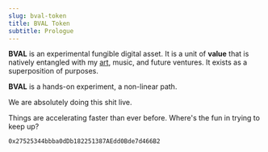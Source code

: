 ```yaml
---
slug: bval-token
title: BVAL Token
subtitle: Prologue
---
```


**BVAL** is an experimental fungible digital asset. It is a unit of **value** that is natively entangled with my [art][art], music, and future ventures. It exists as a superposition of purposes.

<!-- snip -->

**BVAL** is a hands-on experiment, a non-linear path.

We are absolutely doing this shit live.

Things are accelerating faster than ever before. Where's the fun in trying to keep up?

`0x27525344bbba0dDb182251387AEdd0Bde7d466B2`

[art]: /artist-statement
